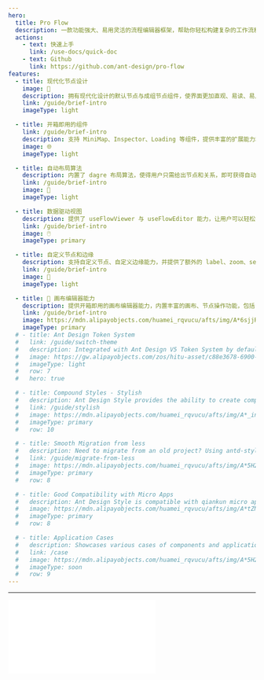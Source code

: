 ```yaml
---
hero:
  title: Pro Flow
  description: 一款功能强大、易用灵活的流程编辑器框架，帮助你轻松构建复杂的工作流和流程产品。
  actions:
    - text: 快速上手
      link: /use-docs/quick-doc
    - text: Github
      link: https://github.com/ant-design/pro-flow
features:
  - title: 现代化节点设计
    image: 💠
    description: 拥有现代化设计的默认节点与成组节点组件，使界面更加直观、易读、易用。
    link: /guide/brief-intro
    imageType: light

  - title: 开箱即用的组件
    link: /guide/brief-intro
    description: 支持 MiniMap、Inspector、Loading 等组件，提供丰富的扩展能力和定制化选项，让用户能够轻松定制画布界面。
    image: 🌐
    imageType: light

  - title: 自动布局算法
    description: 内置了 dagre 布局算法，使得用户只需给出节点和关系，即可获得自动布局后的效果，轻松实现流程图的美观展现。
    link: /guide/brief-intro
    image: 🎨
    imageType: light

  - title: 数据驱动视图
    description: 提供了 useFlowViewer 与 useFlowEditor 能力，让用户可以轻松操作和管理画布相关数据，实现个性化的交互体验。
    link: /guide/brief-intro
    image: 🖱️
    imageType: primary

  - title: 自定义节点和边缘
    description: 支持自定义节点、自定义边缘能力，并提供了额外的 label、zoom、selectType 等属性，满足个性化定制需求。
    link: /guide/brief-intro
    image: 🧩
    imageType: light

  - title: 🎨 画布编辑器能力
    description: 提供开箱即用的画布编辑器能力，内置丰富的画布、节点操作功能，包括复制粘贴、撤销重做等功能，提升用户的操作效率和便利性。
    link: /guide/brief-intro
    image: https://mdn.alipayobjects.com/huamei_rqvucu/afts/img/A*6sjjRa7lLhAAAAAAAAAAAAAADoN6AQ/original
    imageType: primary
  # - title: Ant Design Token System
  #   link: /guide/switch-theme
  #   description: Integrated with Ant Design V5 Token System by default, making theme customization easy and flexible token consumption in CSS in JS.
  #   image: https://gw.alipayobjects.com/zos/hitu-asset/c88e3678-6900-4289-8538-31367c2d30f2/hitu-1609235995955-image.png
  #   imageType: light
  #   row: 7
  #   hero: true

  # - title: Compound Styles - Stylish
  #   description: Ant Design Style provides the ability to create compound styles, which we call Stylish. Stylish can organize complex interactive styles by combining multiple atomic tokens, achieving high reusability. Sound familiar? Yes, it is highly consistent with the ideology of tailwindcss, but stylish will have a more explicit design semantics and easier maintenance.
  #   link: /guide/stylish
  #   image: https://mdn.alipayobjects.com/huamei_rqvucu/afts/img/A*_in2RLf5pY8AAAAAAAAAAAAADoN6AQ/original
  #   imageType: primary
  #   row: 10

  # - title: Smooth Migration from less
  #   description: Need to migrate from an old project? Using antd-style can smoothly migrate less in the project to CSS in JS at a lower cost, and provide a better user experience and development experience.
  #   link: /guide/migrate-from-less
  #   image: https://mdn.alipayobjects.com/huamei_rqvucu/afts/img/A*5H2ySLO-X4cAAAAAAAAAAAAADoN6AQ/original
  #   imageType: primary
  #   row: 8

  # - title: Good Compatibility with Micro Apps
  #   description: Ant Design Style is compatible with qiankun micro apps by default (with a slight performance sacrifice). It also provides performance optimization options for scenarios that do not require micro apps.
  #   image: https://mdn.alipayobjects.com/huamei_rqvucu/afts/img/A*tZNeQIUYx_4AAAAAAAAAAAAADoN6AQ/original
  #   imageType: primary
  #   row: 8

  # - title: Application Cases
  #   description: Showcases various cases of components and applications using Ant Design Style, helping developers get started quickly. This documentation is also built using Ant Design Style and can serve as a reference for static site construction.
  #   link: /case
  #   image: https://mdn.alipayobjects.com/huamei_rqvucu/afts/img/A*5H2ySLO-X4cAAAAAAAAAAAAADoN6AQ/original
  #   imageType: soon
  #   row: 9
---
```


---

<embed src="../README.md"></embed>
